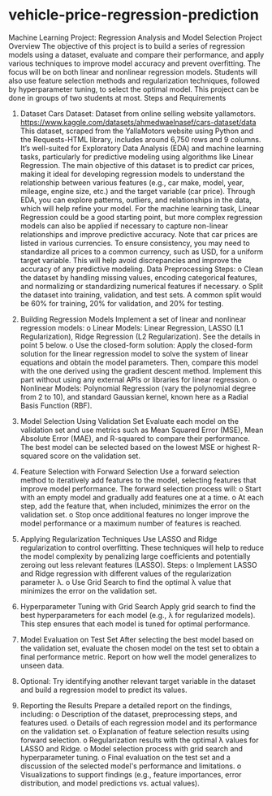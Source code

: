 # vehicle-price-regression-prediction



Machine Learning Project: Regression Analysis and Model Selection
Project Overview
The objective of this project is to build a series of regression models using a dataset, evaluate and compare their performance, and apply various techniques to improve model accuracy and prevent overfitting. The focus will be on both linear and nonlinear regression models. Students will also use feature selection methods and regularization techniques, followed by hyperparameter tuning, to select the optimal model. This project can be done in groups of two students at most.
Steps and Requirements
1. Dataset
Cars Dataset: Dataset from online selling website yallamotors. https://www.kaggle.com/datasets/ahmedwaelnasef/cars-dataset/data
This dataset, scraped from the YallaMotors website using Python and the Requests-HTML library, includes around 6,750 rows and 9 columns. It’s well-suited for Exploratory Data Analysis (EDA) and machine learning tasks, particularly for predictive modeling using algorithms like Linear Regression. The main objective of this dataset is to predict car prices, making it ideal for developing regression models to understand the relationship between various features (e.g., car make, model, year, mileage, engine size, etc.) and the target variable (car price).
Through EDA, you can explore patterns, outliers, and relationships in the data, which will help refine your model. For the machine learning task, Linear Regression could be a good starting point, but more complex regression models can also be applied if necessary to capture non-linear relationships and improve predictive accuracy.
Note that car prices are listed in various currencies. To ensure consistency, you may need to standardize all prices to a common currency, such as USD, for a uniform target variable. This will help avoid discrepancies and improve the accuracy of any predictive modeling.
Data Preprocessing Steps:
o Clean the dataset by handling missing values, encoding categorical features, and normalizing or standardizing numerical features if necessary.
o Split the dataset into training, validation, and test sets. A common split would be 60% for training, 20% for validation, and 20% for testing.
  
2. Building Regression Models Implement a set of linear and nonlinear regression models:
o Linear Models: Linear Regression, LASSO (L1 Regularization), Ridge Regression
(L2 Regularization). See the details in point 5 below.
o Use the closed-form solution: Apply the closed-form solution for the linear
regression model to solve the system of linear equations and obtain the model parameters. Then, compare this model with the one derived using the gradient descent method. Implement this part without using any external APIs or libraries for linear regression.
o Nonlinear Models: Polynomial Regression (vary the polynomial degree from 2 to 10), and standard Gaussian kernel, known here as a Radial Basis Function (RBF).
3. Model Selection Using Validation Set Evaluate each model on the validation set and use metrics such as Mean Squared Error (MSE), Mean Absolute Error (MAE), and R-squared to compare their performance. The best model can be selected based on the lowest MSE or highest R-squared score on the validation set.
4. Feature Selection with Forward Selection Use a forward selection method to iteratively add features to the model, selecting features that improve model performance. The forward selection process will:
o Start with an empty model and gradually add features one at a time.
o At each step, add the feature that, when included, minimizes the error on the
validation set.
o Stop once additional features no longer improve the model performance or a
maximum number of features is reached.
5. Applying Regularization Techniques Use LASSO and Ridge regularization to control
overfitting. These techniques will help to reduce the model complexity by penalizing large coefficients and potentially zeroing out less relevant features (LASSO).
Steps:
o Implement LASSO and Ridge regression with different values of the regularization parameter λ.
o Use Grid Search to find the optimal λ value that minimizes the error on the validation set.
6. Hyperparameter Tuning with Grid Search Apply grid search to find the best hyperparameters for each model (e.g., λ for regularized models). This step ensures that each model is tuned for optimal performance.
7. Model Evaluation on Test Set After selecting the best model based on the validation set, evaluate the chosen model on the test set to obtain a final performance metric. Report on how well the model generalizes to unseen data.
8. Optional: Try identifying another relevant target variable in the dataset and build a regression model to predict its values.
9. Reporting the Results Prepare a detailed report on the findings, including:
o Description of the dataset, preprocessing steps, and features used.
o Details of each regression model and its performance on the validation set.
o Explanation of feature selection results using forward selection.
o Regularization results with the optimal λ values for LASSO and Ridge.
o Model selection process with grid search and hyperparameter tuning.
o Final evaluation on the test set and a discussion of the selected model's performance
and limitations.
o Visualizations to support findings (e.g., feature importances, error distribution, and
model predictions vs. actual values).
